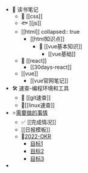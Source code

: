 - 📗 读书笔记
	- 🌿 [[css]]
	- 🐟 [[js]]
	- [[html]]
	  collapsed:: true
		- [[html知识点]]
			- 🎾 [[vue基本知识]]
				- [[vue基础]]
	- 🐍 [[react]]
		- [[30days-react]]
	- [[vue]]
		- [[vue官网笔记]]
- 🛠️ 速查-编程环境和工具
	- 🎾 [[git速查]]
	- 🥚[[linux速查]]
- ⭐️[需要做的事情](GTD)
	- ✅ [[完成情况]]
	- [[日报模板]]
	- 🎯[2022-OKR](2022)
		- [目标1](2022-OKR-O1-KRs)
		- [目标2](2022-OKR-O2-KRs)
		- [目标3](2022-OKR-O3-KRs)
-